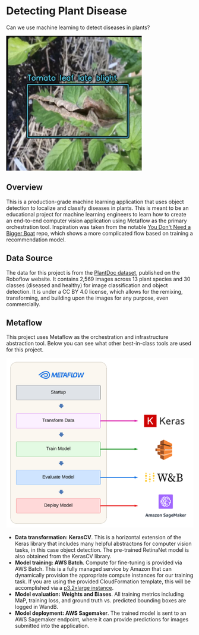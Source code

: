 # Detecting Plant Disease
Can we use machine learning to detect diseases in plants?

![An example of a disease detection](images/example_detection.png)

## Overview
This is a production-grade machine learning application that uses object detection to localize and classify diseases in plants. This is meant to be an educational project for machine learning engineers
to learn how to create an end-to-end computer vision application using Metaflow as the primary orchestration tool. Inspiration was taken from the notable 
[You Don't Need a Bigger Boat](https://github.com/jacopotagliabue/you-dont-need-a-bigger-boat) repo, which shows a more complicated flow based on training a recommendation model.

## Data Source
The data for this project is from the [PlantDoc dataset](https://public.roboflow.com/object-detection/plantdoc?ref=blog.roboflow.com), published on the Roboflow website. 
It contains 2,569 images across 13 plant species and 30 classes (diseased and healthy) for image classification and object detection. It is under a CC BY 4.0 license, which allows
for the remixing, transforming, and building upon the images for any purpose, even commercially.

## Metaflow
This project uses Metaflow as the orchestration and infrastructure abstraction tool. Below you can see what other best-in-class tools are used for this project.

![Flow used for this project](images/flow_image.png)

- **Data transformation: KerasCV**. This is a horizontal extension of the Keras library that includes many helpful abstractons for computer vision tasks, in this
  case object detection. The pre-trained RetinaNet model is also obtained from the KerasCV library.
- **Model training: AWS Batch**. Compute for fine-tuning is provided via AWS Batch. This is a fully managed service by Amazon that can dynamically provision the
  appropriate compute instances for our training task. If you are using the provided CloudFormation template, this will be accomplished via a
  [p3.2xlarge instance](https://aws.amazon.com/ec2/instance-types/).
- **Model evaluation: Weights and Biases**. All training metrics including MaP, training loss, and ground truth vs. predicted bounding boxes are logged in WandB.
- **Model deployment: AWS Sagemaker**. The trained model is sent to an AWS Sagemaker endpoint, where it can provide predictions for images submitted into the application.
